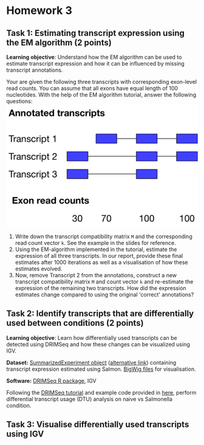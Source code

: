 # Homework 3

## Task 1: Estimating transcript expression using the EM algorithm (2 points)
**Learning objective**: Understand how the EM algorithm can be used to estimate transcript expression and how it can be influenced by missing transcript annotations.

Your are given the following three transcripts with corresponding exon-level read counts. You can assume that all exons have equal length of 100 nucleotides. With the help of the EM algorithm tutorial, answer the following questions:
![](HW3_transcripts.png)<!-- -->

 1. Write down the transcript compatibility matrix `M` and the corresponding read count vector `k`. See the example in the slides for reference.
 2. Using the EM-algorithm implemented in the tutorial, estimate the expression of all three transcripts. In our report, provide these final estimates after 1000 iterations as well as a visualisation of how these estimates evolved.
 3. Now, remove Transcript 2 from the annotations, construct a new transcript compatibility matrix `M` and count vector `k` and re-estimate the expression of the remaining two transcripts. How did the expression estimates change compared to using the original 'correct' annotations?

## Task 2: Identify transcripts that are differentially used between conditions (2 points)
**Learning objective**: Learn how differentially used transcripts can be detected using DRIMSeq and how these changes can be visualized using IGV.

**Dataset:** [SummarizedExperiment object](https://www.dropbox.com/s/hwl30are5g6k3ka/salmon_SummarizedExperiment_subset.rds?dl=0) ([alternative link](https://1drv.ms/f/s!AmCRrTXF10_MgWr91VIHfVT9booG)) containing transcript expression estimated using Salmon. [BigWig files](https://1drv.ms/f/s!AmCRrTXF10_MgWr91VIHfVT9booG) for visualisation.

**Software:** [DRIMSeq R package](http://bioconductor.org/packages/release/bioc/html/DRIMSeq.html), IGV

Following the [DRIMSeq tutorial](http://bioconductor.org/packages/release/bioc/vignettes/DRIMSeq/inst/doc/DRIMSeq.pdf) and example code provided in [here](https://github.com/kauralasoo/MTAT.03.239_Bioinformatics/blob/master/transcript_expression/DRIMSeq_test.R), perform differential transcript usage (DTU) analysis on naive vs Salmonella condition. 



## Task 3: Visualise differentially used transcripts using IGV




<!--stackedit_data:
eyJoaXN0b3J5IjpbMTkyNDc0MTgwMF19
-->